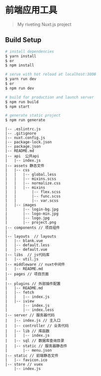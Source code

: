 # 前端应用工具

> My riveting Nuxt.js project

## Build Setup

``` bash
# install dependencies
$ yarn install
$ or
$ npm install

# serve with hot reload at localhost:3000
$ yarn run dev
$ or
$ npm run dev

# build for production and launch server
$ npm run build
$ npm start

# generate static project
$ npm run generate
```
    
    |-- .eslintrc.js
    |-- .gitignore
    |-- nuxt.config.js
    |-- package-lock.json
    |-- package.json
    |-- README.md
    |-- api  公共api
    |   |-- index.js
    |-- assets 静态文件
    |   |-- css
    |   |   |-- global.less
    |   |   |-- mixins.scss
    |   |   |-- normalize.css
    |   |   |-- mixins
    |   |       |-- flex.scss
    |   |       |-- func.scss
    |   |       |-- var.scss
    |   |-- images
    |       |-- login-bg.jpg
    |       |-- logo-min.jpg
    |       |-- logo.jpg
    |       |-- project.png
    |-- components // 项目组件
    |  
    |-- layouts  // layouts
    |   |-- blank.vue
    |   |-- default.less
    |   |-- default.vue
    |-- libs  // js代码库
    |   |-- util.js
    |-- middleware // nuxt中间件
    |   |-- README.md
    |-- pages // 项目页面
    |  
    |-- plugins // 外部插件配置
    |   |-- README.md
    |   |-- fetch
    |   |   |-- index.js
    |   |-- iview
    |       |-- index.js
    |       |-- index.less
    |-- server // 服务器代码
    |   |-- index.js // 主入口
    |   |-- controller // 业务代码
    |   |-- lib // 库函数
    |   |   |-- index.js
    |   |-- sql // 数据库查询目录
    |   |-- static // 服务器静态件
    |       |-- menu.json
    |-- static // 前端静态文件
    |   |-- favicon.ico
    |-- store // vuex
        |-- index.js

